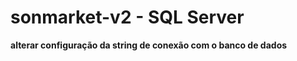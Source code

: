 # sonmarket-v2 - SQL Server

<strong>alterar configuração da string de conexão com o banco de dados</strong>
